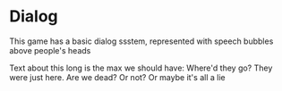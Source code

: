 # Dialog

This game has a basic dialog ssstem, represented with speech bubbles above people's heads

Text about this long is the max we should have: 
Where'd they go? 
They were just here. 
Are we dead? Or not? 
Or maybe it's all a lie


